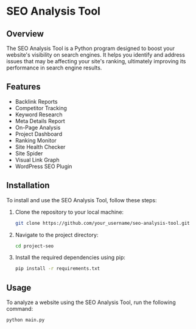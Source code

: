 # SEO Analysis Tool

## Overview

The SEO Analysis Tool is a Python program designed to boost your website's visibility on search engines. It helps you identify and address issues that may be affecting your site's ranking, ultimately improving its performance in search engine results.

## Features

- Backlink Reports
- Competitor Tracking
- Keyword Research
- Meta Details Report
- On-Page Analysis
- Project Dashboard
- Ranking Monitor
- Site Health Checker
- Site Spider
- Visual Link Graph
- WordPress SEO Plugin

## Installation

To install and use the SEO Analysis Tool, follow these steps:

1. Clone the repository to your local machine:

    ```bash
    git clone https://github.com/your_username/seo-analysis-tool.git
    ```

2. Navigate to the project directory:

    ```bash
    cd project-seo
    ```

3. Install the required dependencies using pip:

    ```bash
    pip install -r requirements.txt
    ```

## Usage

To analyze a website using the SEO Analysis Tool, run the following command:

```bash
python main.py
